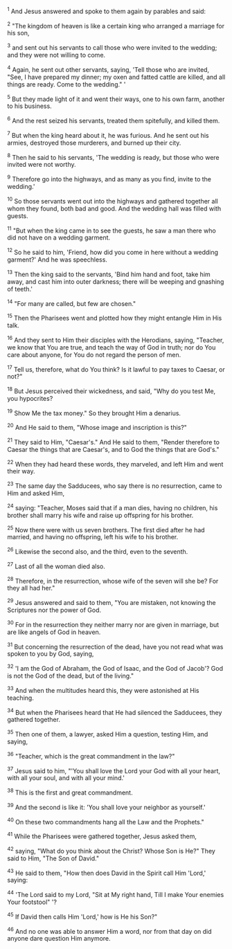 <sup>1</sup> 
And Jesus answered and spoke to them again by parables and said: 

<sup>2</sup> 
"The kingdom of heaven is like a certain king who arranged a marriage for his son, 

<sup>3</sup> 
and sent out his servants to call those who were invited to the wedding; and they were not willing to come. 

<sup>4</sup> 
Again, he sent out other servants, saying, 'Tell those who are invited, "See, I have prepared my dinner; my oxen and fatted cattle are killed, and all things are ready. Come to the wedding." ' 

<sup>5</sup> 
But they made light of it and went their ways, one to his own farm, another to his business. 

<sup>6</sup> 
And the rest seized his servants, treated them spitefully, and killed them. 

<sup>7</sup> 
But when the king heard about it, he was furious. And he sent out his armies, destroyed those murderers, and burned up their city. 

<sup>8</sup> 
Then he said to his servants, 'The wedding is ready, but those who were invited were not worthy. 

<sup>9</sup> 
Therefore go into the highways, and as many as you find, invite to the wedding.' 

<sup>10</sup> 
So those servants went out into the highways and gathered together all whom they found, both bad and good. And the wedding hall was filled with guests. 

<sup>11</sup> 
"But when the king came in to see the guests, he saw a man there who did not have on a wedding garment. 

<sup>12</sup> 
So he said to him, 'Friend, how did you come in here without a wedding garment?' And he was speechless. 

<sup>13</sup> 
Then the king said to the servants, 'Bind him hand and foot, take him away, and cast him into outer darkness; there will be weeping and gnashing of teeth.' 

<sup>14</sup> 
"For many are called, but few are chosen." 

<sup>15</sup> 
Then the Pharisees went and plotted how they might entangle Him in His talk. 

<sup>16</sup> 
And they sent to Him their disciples with the Herodians, saying, "Teacher, we know that You are true, and teach the way of God in truth; nor do You care about anyone, for You do not regard the person of men. 

<sup>17</sup> 
Tell us, therefore, what do You think? Is it lawful to pay taxes to Caesar, or not?" 

<sup>18</sup> 
But Jesus perceived their wickedness, and said, "Why do you test Me, you hypocrites? 

<sup>19</sup> 
Show Me the tax money." So they brought Him a denarius. 

<sup>20</sup> 
And He said to them, "Whose image and inscription is this?" 

<sup>21</sup> 
They said to Him, "Caesar's." And He said to them, "Render therefore to Caesar the things that are Caesar's, and to God the things that are God's." 

<sup>22</sup> 
When they had heard these words, they marveled, and left Him and went their way.

<sup>23</sup> 
The same day the Sadducees, who say there is no resurrection, came to Him and asked Him, 

<sup>24</sup> 
saying: "Teacher, Moses said that if a man dies, having no children, his brother shall marry his wife and raise up offspring for his brother. 

<sup>25</sup> 
Now there were with us seven brothers. The first died after he had married, and having no offspring, left his wife to his brother. 

<sup>26</sup> 
Likewise the second also, and the third, even to the seventh. 

<sup>27</sup> 
Last of all the woman died also. 

<sup>28</sup> 
Therefore, in the resurrection, whose wife of the seven will she be? For they all had her." 

<sup>29</sup> 
Jesus answered and said to them, "You are mistaken, not knowing the Scriptures nor the power of God. 

<sup>30</sup> 
For in the resurrection they neither marry nor are given in marriage, but are like angels of God in heaven. 

<sup>31</sup> 
But concerning the resurrection of the dead, have you not read what was spoken to you by God, saying, 

<sup>32</sup> 
'I am the God of Abraham, the God of Isaac, and the God of Jacob'? God is not the God of the dead, but of the living." 

<sup>33</sup> 
And when the multitudes heard this, they were astonished at His teaching.

<sup>34</sup> 
But when the Pharisees heard that He had silenced the Sadducees, they gathered together. 

<sup>35</sup> 
Then one of them, a lawyer, asked Him a question, testing Him, and saying, 

<sup>36</sup> 
"Teacher, which is the great commandment in the law?" 

<sup>37</sup> 
Jesus said to him, "'You shall love the Lord your God with all your heart, with all your soul, and with all your mind.' 

<sup>38</sup> 
This is the first and great commandment. 

<sup>39</sup> 
And the second is like it: 'You shall love your neighbor as yourself.' 

<sup>40</sup> 
On these two commandments hang all the Law and the Prophets." 

<sup>41</sup> 
While the Pharisees were gathered together, Jesus asked them, 

<sup>42</sup> 
saying, "What do you think about the Christ? Whose Son is He?" They said to Him, "The Son of David." 

<sup>43</sup> 
He said to them, "How then does David in the Spirit call Him 'Lord,' saying: 

<sup>44</sup> 
'The Lord said to my Lord, "Sit at My right hand, Till I make Your enemies Your footstool" '? 

<sup>45</sup> 
If David then calls Him 'Lord,' how is He his Son?" 

<sup>46</sup> 
And no one was able to answer Him a word, nor from that day on did anyone dare question Him anymore.